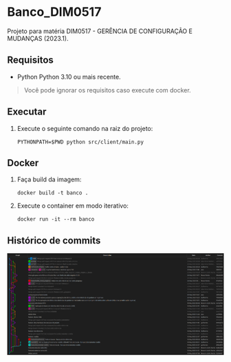 # Banco_DIM0517
Projeto para matéria DIM0517 - GERÊNCIA DE CONFIGURAÇÃO E MUDANÇAS (2023.1). 

## Requisitos

* Python Python 3.10 ou mais recente.

> Você pode ignorar os requisitos caso execute com docker.

## Executar

1. Execute o seguinte comando na raiz do projeto:
    ```
    PYTHONPATH=$PWD python src/client/main.py
    ```

## Docker

1. Faça build da imagem:

    ```
    docker build -t banco .
    ```
2. Execute o container em modo iterativo:

    ```
    docker run -it --rm banco
    ```

## Histórico de commits

![Commit History](images/commits.png)